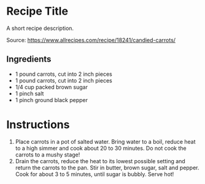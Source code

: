 # Recipe Title

A short recipe description.

Source: https://www.allrecipes.com/recipe/18241/candied-carrots/

## Ingredients

- 1 pound carrots, cut into 2 inch pieces
- 1 pound carrots, cut into 2 inch pieces
- 1/4 cup packed brown sugar
- 1 pinch salt
- 1 pinch ground black pepper

# Instructions

1. Place carrots in a pot of salted water. 
   Bring water to a boil, reduce heat to a high simmer and cook about 20 to 30 minutes.
   Do not cook the carrots to a mushy stage!
2. Drain the carrots, reduce the heat to its lowest possible        setting and return the carrots to the pan. Stir in butter,       brown sugar, salt and pepper. Cook for about 3 to 5 minutes,     until sugar is bubbly. Serve hot!